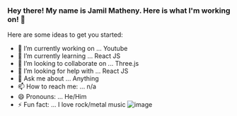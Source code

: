 ### Hey there! My name is Jamil Matheny. Here is what I'm working on! 👋

Here are some ideas to get you started:

- 🔭 I’m currently working on ... Youtube
- 🌱 I’m currently learning ... React JS
- 👯 I’m looking to collaborate on ... Three.js
- 🤔 I’m looking for help with ... React JS
- 💬 Ask me about ... Anything
- 📫 How to reach me: ... n/a
- 😄 Pronouns: ... He/Him
- ⚡ Fun fact: ... I love rock/metal music ![image](https://user-images.githubusercontent.com/36749450/177057711-c154173e-d4e4-48f4-88ae-71c54cf3a701.png)


